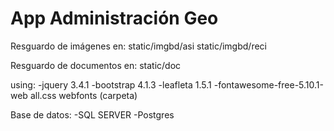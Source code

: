 App Administración Geo
======================

Resguardo de imágenes en:
 static/imgbd/asi
 static/imgbd/reci

Resguardo de documentos en:
 static/doc


using:
-jquery 3.4.1
-bootstrap 4.1.3
-leafleta 1.5.1
-fontawesome-free-5.10.1-web
    all.css
    webfonts (carpeta)

Base de datos:
-SQL SERVER
-Postgres

